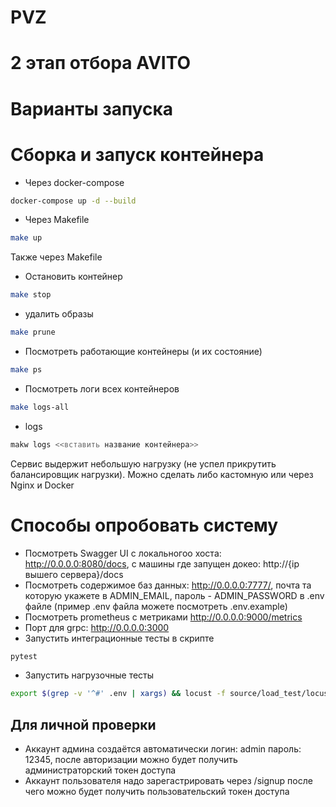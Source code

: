 # PVZ

# 2 этап отбора AVITO

# Варианты запуска

# Сборка и запуск контейнера

- Через docker-compose
```bash
docker-compose up -d --build
```
- Через Makefile
```bash
make up
```
Также через Makefile
- Остановить контейнер
```bash
make stop
```
- удалить образы
```bash
make prune
```
- Посмотреть работающие контейнеры (и их состояние)
```bash
make ps
```
- Посмотреть логи всех контейнеров
```bash
make logs-all
```
- logs
```bash
makw logs <<вставить название контейнера>>
```

Cервис выдержит небольшую нагрузку (не успел прикрутить балансировщик нагрузки). Можно сделать либо кастомную или через Nginx и Docker

# Способы опробовать систему
- Посмотреть Swagger UI с локальногоо хоста: http://0.0.0.0:8080/docs, с машины где запущен докео: http://{ip вышего сервера}/docs
- Посмотреть содержимое баз данных: http://0.0.0.0:7777/, почта та которую укажете в ADMIN_EMAIL, пароль - ADMIN_PASSWORD в .env файле (пример .env файла можете посмотреть .env.example)
- Посмотреть prometheus с метриками http://0.0.0.0:9000/metrics
- Порт для grpc: http://0.0.0.0:3000
- Запустить интеграционные тесты в скрипте
```bash
pytest
```
- Запустить нагрузочные тесты
```bash
export $(grep -v '^#' .env | xargs) && locust -f source/load_test/locustfile.py --host=http://localhost:$PORT
```

## Для личной проверки
- Аккаунт админа создаётся автоматически логин: admin пароль: 12345, после авторизации можно будет получить администраторский токен доступа
- Аккаунт пользователя надо зарегастрировать через /signup после чего можно будет получить пользовательский токен доступа
